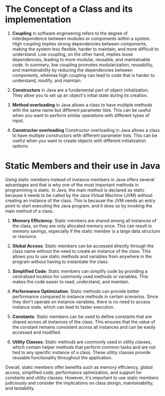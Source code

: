 # The Concept of a Class and its implementation

1.  **Coupling** in software engineering refers to the degree of interdependence between modules or components within a system. High coupling implies strong dependencies between components, making the system less flexible, harder to maintain, and more difficult to understand. Low coupling, on the other hand, implies loose dependencies, leading to more modular, reusable, and maintainable code. In summary, low coupling promotes modularization, reusability, and maintainability by reducing the dependencies between components, whereas high coupling can lead to code that is harder to understand, modify, and maintain.

2. **Constructors** in Java are a fundamental part of object initialization. They allow you to set up an object's initial state during its creation.  

3.  **Method overloading** in Java allows a class to have multiple methods with the same name but different parameter lists. This can be useful when you want to perform similar operations with different types of input. 

4.  **Constructor overloading** Constructor overloading in Java allows a class to have multiple constructors with different parameter lists. This can be useful when you want to create objects with different initialization options. 

# Static Members and their use in Java
Using static members instead of instance members in Java offers several advantages and that is why one of the most important methods in programming is static.  In Java, the main method is declared as static because it needs to be called by the Java Virtual Machine (JVM) without creating an instance of the class. This is because the JVM needs an entry point to start executing the Java program, and it does so by invoking the main method of a class.

1.  **Memory Efficiency**: Static members are shared among all instances of the class, so they are only allocated memory once. This can result in memory savings, especially if the static member is a large data structure or resource.

2.  **Global Access**: Static members can be accessed directly through the class name without the need to create an instance of the class. This allows you to use static methods and variables from anywhere in the program without having to instantiate the class.

3.  **Simplified Code**: Static members can simplify code by providing a centralized location for commonly used methods or variables. This makes the code easier to read, understand, and maintain.

4.  **Performance Optimization**: Static methods can provide better performance compared to instance methods in certain scenarios. Since they don't operate on instance variables, there is no need to access instance state, which can lead to faster execution.

5.  **Constants**: Static members can be used to define constants that are shared across all instances of the class. This ensures that the value of the constant remains consistent across all instances and can be easily accessed and modified.

6.  **Utility Classes**: Static methods are commonly used in utility classes, which contain helper methods that perform common tasks and are not tied to any specific instance of a class. These utility classes provide reusable functionality throughout the application.

Overall, static members offer benefits such as memory efficiency, global access, simplified code, performance optimization, and support for constants and utility classes. However, it's important to use static members judiciously and consider the implications on class design, maintainability, and testability.